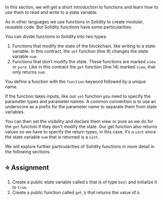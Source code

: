 In this section, we will get a short introduction to functions and learn how to use them to read and write to a state variable.

As in other languages we use functions in Solidity to create modular, reusable code. But Solidity functions have some particularities. 

You can divide functions in Solidity into two types:
1. Functions that modify the state of the blockchain, like writing to a state variable. In this contract, the `set` function (line 9) changes the state variable `num`.
2. Functions that don’t modify the state. These functions are marked `view` or `pure`. Like in this contract the `get` function (line 14) marked `view`, that only returns `num`.

You define a function with the `function` keyword followed by a unique name. 

If the function takes inputs, like our `set` function you need to specify the parameter types and parameter names. A common convention is to use an underscore as a prefix for the parameter name to separate them from state variables.

You can then set the visibility and declare them view or pure as we do for the `get` function if they don't modify the state. Our get function also returns values so we have to specify the return types, in this case, it’s a `uint` since the state variable `num` that is returned is a `uint`. 

We will explore further particularities of Solidity functions in more detail in the following sections.

## ⭐️ Assignment
1. Create a public state variable called `b` that is of type `bool` and initialize it to `true`.
2. Create a public function called `get_b` that returns the value of `b`.